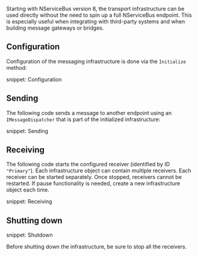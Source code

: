 Starting with NServiceBus version 8, the transport infrastructure can be used directly without the need to spin up a full NServiceBus endpoint. This is especially useful when integrating with third-party systems and when building message gateways or bridges.

## Configuration

Configuration of the messaging infrastructure is done via the `Initialize` method:

snippet: Configuration

## Sending

The following code sends a message to another endpoint using an `IMessageDispatcher` that is part of the initialized infrastructure:

snippet: Sending

## Receiving

The following code starts the configured receiver (identified by ID `"Primary"`). Each infrastructure object can contain multiple receivers. Each receiver can be started separately. Once stopped, receivers cannot be restarted. If pause functionality is needed, create a new infrastructure object each time.

snippet: Receiving

## Shutting down

snippet: Shutdown

Before shutting down the infrastructure, be sure to stop all the receivers.
